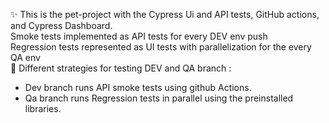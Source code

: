 ✨ This is the pet-project with the Cypress Ui and API tests, GitHub actions, and Cypress Dashboard. <br>
Smoke tests implemented as API tests for every DEV env push<br>
Regression tests represented as UI tests with parallelization for the every QA env<br>
🧪 Different strategies for testing DEV and QA branch  : 
- Dev branch runs API smoke tests using github Actions. 
- Qa branch runs Regression tests in parallel using the preinstalled libraries.   
